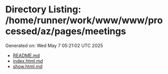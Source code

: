 # Directory Listing: /home/runner/work/www/www/processed/az/pages/meetings
Generated on: Wed May  7 05:21:02 UTC 2025

- [README.md](README.md)
- [index.html.md](index.html.md)
- [show.html.md](show.html.md)
